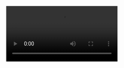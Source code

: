 <video autoplay=“true” src="https://www.facebook.com/100043035023675/posts/302921751152323/?app=fbl"/>



<h1> FOR all code Corse-1</h1>
<txt>So you want to learn code <br />First you need to decide what soft ware you need to code <br />You need a software but I think best software to code<br />is Microsoft visual code <br /><txt>
<h1>SCROLL DOWN TO DOWNLOAD</h1>
<img src="https://upload.wikimedia.org/wikipedia/commons/thumb/2/2d/Visual_Studio_Code_1.18_icon.svg/1200px-Visual_Studio_Code_1.18_icon.svg.png">

<br />
<h1>DOWNLOAD FOR WINDOWS</h1>


<br />
<a href="https://aka.ms/win32-user-stable">Click Here to download</a>
                  
<br />

<h1>DOWNLOAD FOR (UBUNTU)LUNIX.DEB FILE </h1>

<br />

<a href="https://go.microsoft.com/fwlink/?LinkID=760868">CLICK HERE TO DOWNLOAD</a>

<br />


<h1>DOWNLOAD FOR MAC</h1>

<br />

<a href="https://go.microsoft.com/fwlink/?LinkID=620882">CLICK HERE TO DOWNLOAD</a>

<br />
<br />


<h1>DOWNLOAD REVOKED APPS 
<br /> FOR IPHONE</h1>
<h3>SCROLL DOWN FOR SOLUTION</h3>
<img src="https://image.shutterstock.com/image-vector/stamp-word-revoked-inside-vector-260nw-205211752.jpg">
<img src="https://android.pandahelp.vip/img/pic_img_banner.d154dcc6.png"></ing>
<br />
<img src="https://tutuapp-vip.com/wp-content/uploads/2019/09/tutuapp-icon-200-px-2.png">
<br />
<img src="https://tutuapp-vip.com/wp-content/uploads/2020/04/appcake-iphone-app.png">

<txt>To download apps that are <br /> revoked by apple for it<br /> you need to go to this website<br />And follow the instructions that the <br /> Website say no human verify<txt>
<a href="http://ffapple.com">CLICK HERE TO GET NO REVOKE </a>


